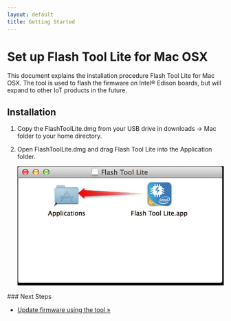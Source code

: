 ```yaml
---
layout: default
title: Getting Started
---
```


# Set up Flash Tool Lite for Mac OSX

This document explains the installation procedure Flash Tool Lite for Mac OSX. The tool is used to flash the firmware on Intel® Edison boards, but will expand to other IoT products in the future.

## Installation

1. Copy the FlashToolLite.dmg from your USB drive in downloads -> Mac folder to your home directory.
2. Open FlashToolLite.dmg and drag Flash Tool Lite into the Application folder.

   ![Install Flash Tool Lite](images/install_flash_tool_mac_firmware.png)
   
<div id="next-steps" class="note" markdown="1">
### Next Steps

* [Update firmware using the tool »](/docs/flash_firmware/update_firmware.html)
</div>